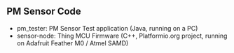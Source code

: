 ## PM Sensor Code
* pm_tester: PM Sensor Test application (Java, running on a PC)
* sensor-node: Thing MCU Firmware (C++, Platformio.org project, running on Adafruit Feather M0 / Atmel SAMD)
